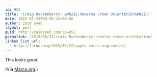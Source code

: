 ```yaml
---
id: 952
title: 'Craig Hockenberry: &#8216;Reverse Crown Orientation&#8217;'
date: 2015-05-23T03:55:34+00:00
author: Zaid Syed
layout: post
guid: http://zaidsyed.com/?p=952
permalink: /2015/05/23/craig-hockenberry-reverse-crown-orientation/
linked_list_url:
  - http://furbo.org/2015/05/22/apple-watch-ergonomics/
---
```

This looks good.

(Via [Marco.org](∞http://www.marco.org/2015/05/22/reverse-crown).)